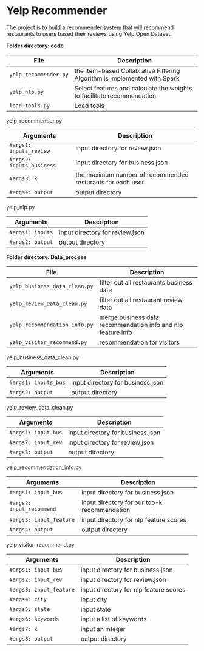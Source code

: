 # Yelp Recommender
The project is to build a recommender system that will recommend restaurants to users based their reviews using Yelp Open Dataset.

**Folder directory: code**

| File | Description |
| --- | --- |
| `yelp_recommender.py` | the Item-based Collabrative Filtering Algorithm is implemented with Spark |
| `yelp_nlp.py` | Select features and calculate the weights to facilitate recommendation |
| `load_tools.py` | Load tools |

yelp_recommender.py

| Arguments | Description |
| --- | --- |
| `#args1: inputs_review` | input directory for review.json |
| `#args2: inputs_business` | input directory for business.json |
| `#args3: k` | the maximum number of recommended resturants for each user |
| `#args4: output` | output directory |

yelp_nlp.py

| Arguments | Description |
| --- | --- |
| `#args1: inputs` | input directory for review.json |
| `#args2: output` | output directory |

**Folder directory: Data_process**

| File | Description |
| --- | --- |
| `yelp_business_data_clean.py` | filter out all restaurants business data |
| `yelp_review_data_clean.py` | filter out all restaurant review data |
| `yelp_recommendation_info.py` | merge business data, recommendation info and nlp feature info |
| `yelp_visitor_recommend.py` | recommendation for visitors |

yelp_business_data_clean.py

| Arguments | Description |
| --- | --- |
| `#args1: inputs_bus` | input directory for business.json |
| `#args2: output` | output directory |

yelp_review_data_clean.py

| Arguments | Description |
| --- | --- |
| `#args1: input_bus` | input directory for business.json |
| `#args2: input_rev` | input directory for review.json |
| `#args3: output` | output directory |

yelp_recommendation_info.py

| Arguments | Description |
| --- | --- |
| `#args1: input_bus` | input directory for business.json |
| `#args2: input_recommend` | input directory for our top-k recommendation |
| `#args3: input_feature` | input directory for nlp feature scores |
| `#args4: output` | output directory |

yelp_visitor_recommend.py

| Arguments | Description |
| --- | --- |
| `#args1: input_bus` | input directory for business.json |
| `#args2: input_rev` | input directory for review.json |
| `#args3: input_feature` | input directory for nlp feature scores |
| `#args4: city` | input city |
| `#args5: state` | input state |
| `#args6: keywords` | input a list of keywords |
| `#args7: k` | input an integer |
| `#args8: output` | output directory |
